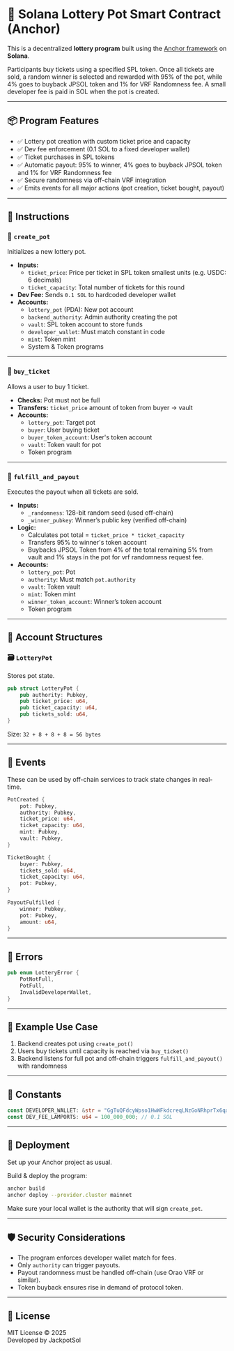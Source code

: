 # 🎰 Solana Lottery Pot Smart Contract (Anchor)

This is a decentralized **lottery program** built using the [Anchor framework](https://book.anchor-lang.com/) on **Solana**.

Participants buy tickets using a specified SPL token. Once all tickets are sold, a random winner is selected and rewarded with 95% of the pot, while 4% goes to buyback JPSOL token and 1% for VRF Randomness fee. A small developer fee is paid in SOL when the pot is created.

---

## 📦 Program Features

- ✅ Lottery pot creation with custom ticket price and capacity
- ✅ Dev fee enforcement (0.1 SOL to a fixed developer wallet)
- ✅ Ticket purchases in SPL tokens
- ✅ Automatic payout: 95% to winner, 4% goes to buyback JPSOL token and 1% for VRF Randomness fee
- ✅ Secure randomness via off-chain VRF integration
- ✅ Emits events for all major actions (pot creation, ticket bought, payout)

---

## 🔧 Instructions

### 🧾 `create_pot`

Initializes a new lottery pot.

- **Inputs:**
  - `ticket_price`: Price per ticket in SPL token smallest units (e.g. USDC: 6 decimals)
  - `ticket_capacity`: Total number of tickets for this round
- **Dev Fee:** Sends `0.1 SOL` to hardcoded developer wallet
- **Accounts:**
  - `lottery_pot` (PDA): New pot account
  - `backend_authority`: Admin authority creating the pot
  - `vault`: SPL token account to store funds
  - `developer_wallet`: Must match constant in code
  - `mint`: Token mint
  - System & Token programs

---

### 🧾 `buy_ticket`

Allows a user to buy 1 ticket.

- **Checks:** Pot must not be full
- **Transfers:** `ticket_price` amount of token from buyer → vault
- **Accounts:**
  - `lottery_pot`: Target pot
  - `buyer`: User buying ticket
  - `buyer_token_account`: User's token account
  - `vault`: Token vault for pot
  - Token program

---

### 🧾 `fulfill_and_payout`

Executes the payout when all tickets are sold.

- **Inputs:**
  - `_randomness`: 128-bit random seed (used off-chain)
  - `_winner_pubkey`: Winner’s public key (verified off-chain)
- **Logic:**
  - Calculates pot total = `ticket_price * ticket_capacity`
  - Transfers 95% to winner's token account
  - Buybacks JPSOL Token from 4% of the total remaining 5% from vault and 1% stays in the pot for vrf randomness request fee.
- **Accounts:**
  - `lottery_pot`: Pot
  - `authority`: Must match `pot.authority`
  - `vault`: Token vault
  - `mint`: Token mint
  - `winner_token_account`: Winner’s token account
  - Token program

---

## 📂 Account Structures

### 🗃️ `LotteryPot`

Stores pot state.

```rust
pub struct LotteryPot {
    pub authority: Pubkey,
    pub ticket_price: u64,
    pub ticket_capacity: u64,
    pub tickets_sold: u64,
}
```

Size: `32 + 8 + 8 + 8 = 56 bytes`

---

## 📡 Events

These can be used by off-chain services to track state changes in real-time.

```rust
PotCreated {
    pot: Pubkey,
    authority: Pubkey,
    ticket_price: u64,
    ticket_capacity: u64,
    mint: Pubkey,
    vault: Pubkey,
}

TicketBought {
    buyer: Pubkey,
    tickets_sold: u64,
    ticket_capacity: u64,
    pot: Pubkey,
}

PayoutFulfilled {
    winner: Pubkey,
    pot: Pubkey,
    amount: u64,
}
```

---

## 🚫 Errors

```rust
pub enum LotteryError {
    PotNotFull,
    PotFull,
    InvalidDeveloperWallet,
}
```

---

## 🧪 Example Use Case

1. Backend creates pot using `create_pot()`
2. Users buy tickets until capacity is reached via `buy_ticket()`
3. Backend listens for full pot and off-chain triggers `fulfill_and_payout()` with randomness

---

## 📌 Constants

```rust
const DEVELOPER_WALLET: &str = "GgTuQFdcyWpso1HwWFkdcreqLNzGoNRhprTx6qaBhZtf";
const DEV_FEE_LAMPORTS: u64 = 100_000_000; // 0.1 SOL
```

---

## 📜 Deployment

Set up your Anchor project as usual.

Build & deploy the program:

```bash
anchor build
anchor deploy --provider.cluster mainnet
```

Make sure your local wallet is the authority that will sign `create_pot`.

---

## 🛡️ Security Considerations

- The program enforces developer wallet match for fees.
- Only `authority` can trigger payouts.
- Payout randomness must be handled off-chain (use Orao VRF or similar).
- Token buyback ensures rise in demand of protocol token.

---

## 📃 License

MIT License © 2025  
Developed by JackpotSol

